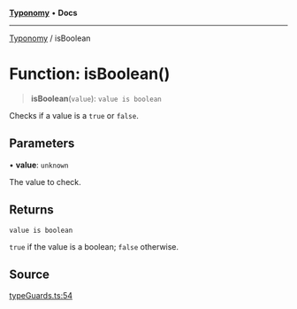 [**Typonomy**](../README.md) • **Docs**

***

[Typonomy](../globals.md) / isBoolean

# Function: isBoolean()

> **isBoolean**(`value`): `value is boolean`

Checks if a value is a `true` or `false`.

## Parameters

• **value**: `unknown`

The value to check.

## Returns

`value is boolean`

`true` if the value is a boolean; `false` otherwise.

## Source

[typeGuards.ts:54](https://github.com/softcraft-development/typonomy/blob/c5db2fa8cb85771ae57ef1e5ca7f405fc63a6f0d/src/typeGuards.ts#L54)
